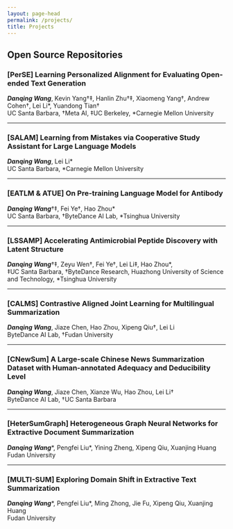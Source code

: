 ```yaml
---
layout: page-head
permalink: /projects/
title: Projects
---
```


## Open Source Repositories

### [PerSE] Learning Personalized Alignment for Evaluating Open-ended Text Generation 
***Danqing Wang***, Kevin Yang†‡, Hanlin Zhu†‡, Xiaomeng Yang†, Andrew Cohen†, Lei Li*, Yuandong Tian†   
UC Santa Barbara, †Meta AI, ‡UC Berkeley, *Carnegie Mellon University    
<a href="https://storyrl.github.io" title="Website"><i class="fas fa-home"></i></a>
<a href="https://arxiv.org/pdf/2310.03304.pdf" title="Paper"><i class="fa fa-file-alt"></i></a>
<!-- <a href="/assets/PPT/20230407_ICLR2023_EATLM.pdf" title="Slides"><i class="fas fa-file-powerpoint"></i></a> -->
<a href="https://github.com/facebookresearch/perse" title="Code"><i class="fab fa-github"></i></a>
<a href="https://dl.fbaipublicfiles.com/perse/PerDOC.tar.gz" title="Resource"><i class="fab fa-google-drive"></i></a>
<!-- <a href="https://iclr.cc/virtual/2023/poster/10766" title="Video"><i class="fab fa-youtube"></i></a> -->

***

### [SALAM] Learning from Mistakes via Cooperative Study Assistant for Large Language Models   
***Danqing Wang***, Lei Li*   
UC Santa Barbara, *Carnegie Mellon University   
<a href="/projects/SALAM/" title="Website"><i class="fas fa-home"></i></a>
<a href="https://arxiv.org/pdf/2305.13829" title="Paper"><i class="fa fa-file-alt"></i></a>
<!-- <a href="/assets/PPT/20230407_ICLR2023_EATLM.pdf" title="Slides"><i class="fas fa-file-powerpoint"></i></a> -->
<a href="https://github.com/dqwang122/SALAM" title="Code"><i class="fab fa-github"></i></a>
<!-- <a href="https://zenodo.org/record/7340488#.Y875U-zMK3J" title="Resource"><i class="fab fa-google-drive"></i></a> -->
<!-- <a href="https://iclr.cc/virtual/2023/poster/10766" title="Video"><i class="fab fa-youtube"></i></a> -->

***

### [EATLM & ATUE] On Pre-training Language Model for Antibody   
***Danqing Wang***†‡, Fei Ye†, Hao Zhou*   
UC Santa Barbara, †ByteDance AI Lab, *Tsinghua University  
<a href="/projects/EATLM/" title="Website"><i class="fas fa-home"></i></a>
<a href="https://arxiv.org/abs/2301.12112" title="Paper"><i class="fa fa-file-alt"></i></a>
<a href="/assets/PPT/20230407_ICLR2023_EATLM.pdf" title="Slides"><i class="fas fa-file-powerpoint"></i></a>
<a href="https://github.com/dqwang122/EATLM" title="Code"><i class="fab fa-github"></i></a>
<a href="https://zenodo.org/record/7340488#.Y875U-zMK3J" title="Resource"><i class="fab fa-google-drive"></i></a>
<a href="https://iclr.cc/virtual/2023/poster/10766" title="Video"><i class="fab fa-youtube"></i></a>

***

### [LSSAMP] Accelerating Antimicrobial Peptide Discovery with Latent Structure   
***Danqing Wang***†‡, Zeyu Wen†, Fei Ye†, Lei Li‡, Hao Zhou*,  
‡UC Santa Barbara, †ByteDance Research, Huazhong University of Science and Technology, *Tsinghua University   
<a href="/projects/LSSAMP/" title="Website"><i class="fas fa-home"></i></a>
<a href="https://dl.acm.org/doi/pdf/10.1145/3580305.3599249" title="Paper"><i class="fa fa-file-alt"></i></a>
<a href="/assets/PPT/20230807_KDD2023_LSSAMP.pdf" title="Slides"><i class="fas fa-file-powerpoint"></i></a>
<a href="https://github.com/dqwang122/LSSAMP" title="Code"><i class="fab fa-github"></i></a>
<a href="https://dl.acm.org/doi/10.1145/3580305.3599249" title="Video"><i class="fab fa-youtube"></i></a>

***

### [CALMS] Contrastive Aligned Joint Learning for Multilingual Summarization
***Danqing Wang***, Jiaze Chen, Hao Zhou, Xipeng Qiu†, Lei Li   
ByteDance AI Lab, †Fudan University  
<a href="/projects/CALMS/" title="Website"><i class="fas fa-home"></i></a>
<a href="https://aclanthology.org/2021.findings-acl.242/" title="Paper"><i class="fa fa-file-alt"></i></a>
<a href="/assets/PPT/20210624_ACL2021_CALMS.pdf" title="Slides"><i class="fas fa-file-powerpoint"></i></a>
<a href="https://github.com/dqwang122/CALMS" title="Code"><i class="fab fa-github"></i></a>
<a href="https://drive.google.com/file/d/1i9xfOkQ60kixj0rZ-kCo8UCo2fZ51fCY/view?usp=sharing" title="Resource"><i class="fab fa-google-drive"></i></a>
<a href="/blogs/CALMS/" title="Blog"><i class="fas fa-arrow-circle-right"></i></a>

***

### [CNewSum] A Large-scale Chinese News Summarization Dataset with Human-annotated Adequacy and Deducibility Level
***Danqing Wang***, Jiaze Chen, Xianze Wu, Hao Zhou, Lei Li†  
ByteDance AI Lab, †UC Santa Barbara  
<a href="/projects/CNewSum/" title="Website"><i class="fas fa-home"></i></a>
<a href="https://link.springer.com/chapter/10.1007/978-3-030-88480-2_31" title="Paper"><i class="fa fa-file-alt"></i></a>
<a href="/assets/PPT/20211016_NLPCC2021_CNewSum.pdf" title="Slides"><i class="fas fa-file-powerpoint"></i></a>
<a href="https://drive.google.com/file/d/1A_YcQ3cBAI7u9iVIoCeVLLgwU7UUzHHv/view?usp=sharing" title="Resource"><i class="fab fa-google-drive"></i></a>
<a href="/blogs/CNewSum/" title="Blog"><i class="fas fa-arrow-circle-right"></i></a>

***

### [HeterSumGraph] Heterogeneous Graph Neural Networks for Extractive Document Summarization
***Danqing Wang***\*, Pengfei Liu\*, Yining Zheng, Xipeng Qiu, Xuanjing Huang  
Fudan University  
<a href="https://aclanthology.org/2020.acl-main.553" title="Paper"><i class="fa fa-file-alt"></i></a>
<a href="/assets/PPT/20200616_ACL2020_HSG.pdf" title="Slides"><i class="fas fa-file-powerpoint"></i></a>
<a href="https://github.com/dqwang122/HeterSumGraph" title="Code"><i class="fab fa-github"></i></a>
<a href="http://Slidesslive.com/38929003" title="Video"><i class="fab fa-youtube"></i></a>
<a href="/blogs/HSG/" title="Blog"><i class="fas fa-arrow-circle-right"></i></a>

***

### [MULTI-SUM] Exploring Domain Shift in Extractive Text Summarization
***Danqing Wang***\*, Pengfei Liu\*, Ming Zhong, Jie Fu, Xipeng Qiu, Xuanjing Huang  
Fudan University    
<a href="https://arxiv.org/abs/1908.11664" title="Paper"><i class="fa fa-file-alt"></i></a>
<a href="https://drive.google.com/file/d/1KOOVBO6z24aM36fdV9xc-Vyu31QAL4Gs/view?usp=sharing" title="Resource"><i class="fab fa-google-drive"></i></a>
